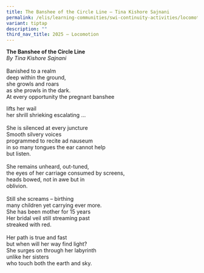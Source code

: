 ```yaml
---
title: The Banshee of the Circle Line – Tina Kishore Sajnani
permalink: /elis/learning-communities/swi-continuity-activities/locomotion/tina-kishore-sajnani/
variant: tiptap
description: ""
third_nav_title: 2025 – Locomotion
---
```

<p><strong>The Banshee of the Circle Line</strong>
<br><em>By Tina Kishore Sajnani</em>
<br><strong><br></strong>Banished to a realm
<br>deep within the ground,
<br>she growls and roars
<br>as she prowls in the dark.
<br>At every opportunity the pregnant banshee</p>
<p>lifts her wail
<br>her shrill shrieking escalating …
<br>
<br>She is silenced at every juncture
<br>Smooth silvery voices
<br>programmed to recite ad nauseum
<br>in so many tongues the ear cannot help
<br>but listen.
<br>
<br>She remains unheard, out-tuned,
<br>the eyes of her carriage consumed by screens,
<br>heads bowed, not in awe but in
<br>oblivion.
<br>
<br>Still she screams – birthing
<br>many children yet carrying ever more.
<br>She has been mother for 15 years
<br>Her bridal veil still streaming past
<br>streaked with red.
<br>
<br>Her path is true and fast
<br>but when will her way find light?
<br>She surges on through her labyrinth
<br>unlike her sisters
<br>who touch both the earth and sky.</p>
<p>
<br>
</p>